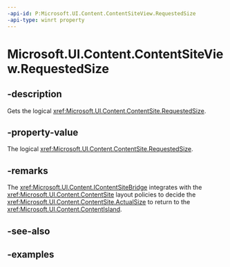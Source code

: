 ```yaml
---
-api-id: P:Microsoft.UI.Content.ContentSiteView.RequestedSize
-api-type: winrt property
---
```


# Microsoft.UI.Content.ContentSiteView.RequestedSize

<!--
public System.Numerics.Vector2 RequestedSize { get; }
-->

## -description

Gets the logical <xref:Microsoft.UI.Content.ContentSite.RequestedSize>.

## -property-value

The logical <xref:Microsoft.UI.Content.ContentSite.RequestedSize>.

## -remarks

The <xref:Microsoft.UI.Content.IContentSiteBridge> integrates with the <xref:Microsoft.UI.Content.ContentSite> layout policies to decide the <xref:Microsoft.UI.Content.ContentSite.ActualSize> to return to the <xref:Microsoft.UI.Content.ContentIsland>.

## -see-also

## -examples

